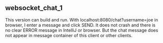 ## websocket_chat_1

This version can build and run. With localhost:8080/chat?username=joe in browser, I enter a message and click SEND. It does not crash and there is no clear ERROR message in IntelliJ or browser. But the chat message does not appear in message container of this client or other clients.
